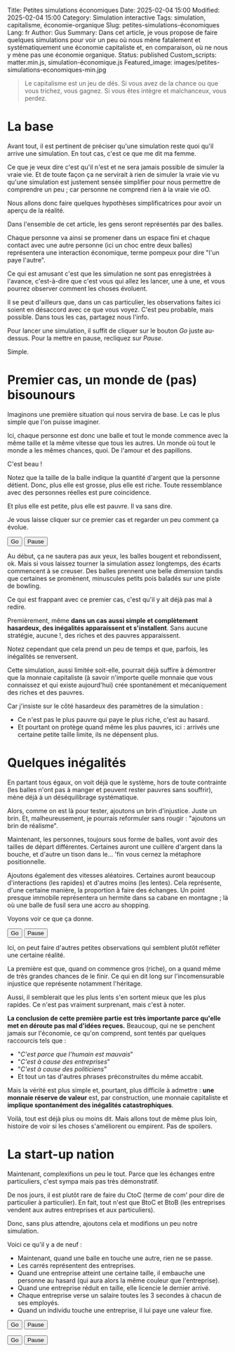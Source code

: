 Title: Petites simulations économiques
Date: 2025-02-04 15:00
Modified: 2025-02-04 15:00
Category: Simulation interactive
Tags: simulation, capitalisme, économie-organique
Slug: petites-simulations-économiques
Lang: fr
Author: Gus
Summary: Dans cet article, je vous propose de faire quelques simulations pour voir un peu où nous mène fatalement et systématiquement une économie capitaliste et, en comparaison, où ne nous y mène pas une économie organique.
Status: published
Custom_scripts: matter.min.js, simulation-économique.js
Featured_image: images/petites-simulations-economiques-min.jpg

> Le capitalisme est un jeu de dés. Si vous avez de la chance ou que vous trichez, vous gagnez. Si vous êtes intègre et malchanceux, vous perdez.

# La base

Avant tout, il est pertinent de préciser qu'une simulation reste quoi qu'il arrive une simulation.
En tout cas, c'est ce que me dit ma femme.

Ce que je veux dire c'est qu'il n'est et ne sera jamais possible de simuler la vraie vie.
Et de toute façon ça ne servirait à rien de simuler la vraie vie vu qu'une simulation est justement sensée simplifier pour nous permettre de comprendre un peu ; car personne ne comprend rien à la vraie vie oO.

Nous allons donc faire quelques hypothèses simplificatrices pour avoir un aperçu de la réalité.

Dans l'ensemble de cet article, les gens seront représentés par des balles.

Chaque personne va ainsi se promener dans un espace fini et chaque contact avec une autre personne (ici un choc entre deux balles) représentera une interaction économique, terme pompeux pour dire "l'un paye l'autre".

Ce qui est amusant c'est que les simulation ne sont pas enregistrées à l'avance, c'est-à-dire que c'est vous qui allez les lancer, une à une, et vous pourrez observer comment les choses évoluent.

Il se peut d'ailleurs que, dans un cas particulier, les observations faites ici soient en désaccord avec ce que vous voyez.
C'est peu probable, mais possible.
Dans tous les cas, partagez nous l'info.

Pour lancer une simulation, il suffit de cliquer sur le bouton *Go* juste au-dessus.
Pour la mettre en pause, recliquez sur *Pause*.

Simple.

# Premier cas, un monde de (pas) bisounours

Imaginons une première situation qui nous servira de base.
Le cas le plus simple que l'on puisse imaginer.

Ici, chaque personne est donc une balle et tout le monde commence avec la même taille et la même vitesse que tous les autres.
Un monde où tout le monde a les mêmes chances, quoi.
De l'amour et des papillons.

C'est beau !

Notez que la taille de la balle indique la quantité d'argent que la personne détient.
Donc, plus elle est grosse, plus elle est riche.
Toute ressemblance avec des personnes réelles est pure coincidence.

Et plus elle est petite, plus elle est pauvre.
Il va sans dire.

Je vous laisse cliquer sur ce premier cas et regarder un peu comment ça évolue.
 
<button id="simulation0Start" type="button" class="btn btn-sm btn-outline-primary">Go</button>
<button id="simulation0Pause" type="button" class="btn btn-sm btn-outline-primary">Pause</button>
<div id="simulationBase"></div>

Au début, ça ne sautera pas aux yeux, les balles bougent et rebondissent, ok.
Mais si vous laissez tourner la simulation assez longtemps, des écarts commencent à se creuser.
Des balles prennent une belle dimension tandis que certaines se promènent, minuscules petits pois baladés sur une piste de bowling.

Ce qui est frappant avec ce premier cas, c'est qu'il y ait déjà pas mal à redire.

Premièrement, même **dans un cas aussi simple et complètement hasardeux, des inégalités apparaissent et s'installent**.
Sans aucune stratégie, aucune !, des riches et des pauvres apparaissent.

Notez cependant que cela prend un peu de temps et que, parfois, les inégalités se renversent.

Cette simulation, aussi limitée soit-elle, pourrait déjà suffire à démontrer que la monnaie capitaliste (à savoir n'importe quelle monnaie que vous connaissez et qui existe aujourd'hui) crée spontanément et mécaniquement des riches et des pauvres.

Car j'insiste sur le côté hasardeux des paramètres de la simulation :

* Ce n'est pas le plus pauvre qui paye le plus riche, c'est au hasard.
* Et pourtant on protège quand même les plus pauvres, ici : arrivés une certaine petite taille limite, ils ne dépensent plus.

# Quelques inégalités

En partant tous égaux, on voit déjà que le système, hors de toute contrainte (les balles n'ont pas à manger et peuvent rester pauvres sans souffrir), mène déjà à un déséquilibrage systématique.

Alors, comme on est là pour tester, ajoutons un brin d'injustice.
Juste un brin.
Et, malheureusement, je pourrais reformuler sans rougir : "ajoutons un brin de réalisme".

Maintenant, les personnes, toujours sous forme de balles, vont avoir des tailles de départ différentes.
Certaines auront une cuillère d'argent dans la bouche, et d'autre un tison dans le... 'fin vous cernez la métaphore positionnelle.

Ajoutons également des vitesses aléatoires.
Certaines auront beaucoup d'interactions (les rapides) et d'autres moins (les lentes).
Cela représente, d'une certaine manière, la proportion à faire des échanges.
Un point presque immobile représentera un hermite dans sa cabane en montagne ; là où une balle de fusil sera une accro au shopping.

Voyons voir ce que ça donne.

<button id="simulation1Start" type="button" class="btn btn-sm btn-outline-primary">Go</button>
<button id="simulation1Pause" type="button" class="btn btn-sm btn-outline-primary">Pause</button>
<div id="simulationRandomSpeedAndSize"></div>

Ici, on peut faire d'autres petites observations qui semblent plutôt refléter une certaine réalité.

La première est que, quand on commence gros (riche), on a quand même de très grandes chances de le finir.
Ce qui en dit long sur l'incomensurable injustice que représente notamment l'héritage.

Aussi, il semblerait que les plus lents s'en sortent mieux que les plus rapides.
Ce n'est pas vraiment surprenant, mais c'est à noter.

**La conclusion de cette première partie est très importante parce qu'elle met en déroute pas mal d'idées reçues.**
Beaucoup, qui ne se penchent jamais sur l'économie, ce qu'on comprend, sont tentés par quelques raccourcis tels que :

* "*C'est parce que l'humain est mauvais*"
* "*C'est à cause des entreprises*"
* "*C'est à cause des politiciens*"
* Et tout un tas d'autres phrases préconstruites du même accabit.

Mais la vérité est plus simple et, pourtant, plus difficile à admettre : **une monnaie réserve de valeur** est, par construction, une monnaie capitaliste et **implique spontanément des inégalités catastrophiques**.

Voilà, tout est déjà plus ou moins dit.
Mais allons tout de même plus loin, histoire de voir si les choses s'améliorent ou empirent.
Pas de spoilers.

# La start-up nation

Maintenant, complexifions un peu le tout.
Parce que les échanges entre particuliers, c'est sympa mais pas très démonstratif.

De nos jours, il est plutôt rare de faire du CtoC (terme de com' pour dire de particulier à particulier).
En fait, tout n'est que BtoC et BtoB (les entreprises vendent aux autres entreprises et aux particuliers).

Donc, sans plus attendre, ajoutons cela et modifions un peu notre simulation.

Voici ce qu'il y a de neuf :

* Maintenant, quand une balle en touche une autre, rien ne se passe.
* Les carrés représentent des entreprises.
* Quand une entreprise atteint une certaine taille, il embauche une personne au hasard (qui aura alors la même couleur que l'entreprise).
* Quand une entreprise réduit en taille, elle licencie le dernier arrivé.
* Chaque entreprise verse un salaire toutes les 3 secondes à chacun de ses employés.
* Quand un individu touche une entreprise, il lui paye une valeur fixe.

<button id="simulation2Start" type="button" class="btn btn-sm btn-outline-primary">Go</button>
<button id="simulation2Pause" type="button" class="btn btn-sm btn-outline-primary">Pause</button>
<div id="simulationWithCompanies"></div>

<button id="simulation3Start" type="button" class="btn btn-sm btn-outline-primary">Go</button>
<button id="simulation3Pause" type="button" class="btn btn-sm btn-outline-primary">Pause</button>
<div id="simulationWithBank"></div>
